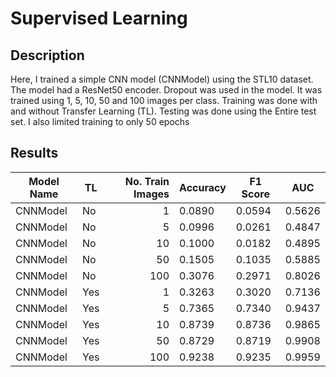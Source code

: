 # Supervised Learning

## Description

Here, I trained a simple CNN model (CNNModel) using the STL10 dataset. The model had a ResNet50 encoder. Dropout was used in the model. It was trained using 1, 5, 10, 50 and 100 images per class. Training was done with and without Transfer Learning (TL). Testing was done using the Entire test set. I also limited training to only 50 epochs

## Results

| Model Name | TL  | No. Train Images | Accuracy | F1 Score | AUC    |
| ---------- | --- | ---------------: | -------- | -------- | ------ |
| CNNModel   | No  |                1 | 0.0890   | 0.0594   | 0.5626 |
| CNNModel   | No  |                5 | 0.0996   | 0.0261   | 0.4847 |
| CNNModel   | No  |               10 | 0.1000   | 0.0182   | 0.4895 |
| CNNModel   | No  |               50 | 0.1505   | 0.1035   | 0.5885 |
| CNNModel   | No  |              100 | 0.3076   | 0.2971   | 0.8026 |
| CNNModel   | Yes |                1 | 0.3263   | 0.3020   | 0.7136 |
| CNNModel   | Yes |                5 | 0.7365   | 0.7340   | 0.9437 |
| CNNModel   | Yes |               10 | 0.8739   | 0.8736   | 0.9865 |
| CNNModel   | Yes |               50 | 0.8729   | 0.8719   | 0.9908 |
| CNNModel   | Yes |              100 | 0.9238   | 0.9235   | 0.9959 |
